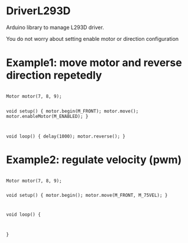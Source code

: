 # DriverL293D
Arduino library to manage L293D driver.

You do not worry about setting enable motor or direction configuration 
#

# Example1: move motor and reverse direction repetedly

<code>
Motor motor(7, 8, 9);

void setup() {
  motor.begin(M_FRONT);
  motor.move();
  motor.enableMotor(M_ENABLED);
}

void loop() {
  delay(1000);
  motor.reverse();
}
</code>
#

# Example2: regulate velocity (pwm)
<code>
Motor motor(7, 8, 9);

void setup() {
  motor.begin();
  motor.move(M_FRONT, M_75VEL);
}

void loop() {

}
</code>
